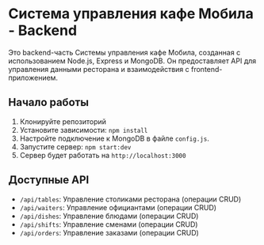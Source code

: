 # Система управления кафе Мобила - Backend

Это backend-часть Системы управления кафе Мобила, созданная с использованием Node.js, Express и MongoDB. Он предоставляет API для управления данными ресторана и взаимодействия с frontend-приложением.

## Начало работы

1. Клонируйте репозиторий
2. Установите зависимости: `npm install`
3. Настройте подключение к MongoDB в файле `config.js`.
4. Запустите сервер: `npm start:dev`
5. Сервер будет работать на `http://localhost:3000`

## Доступные API

- `/api/tables`: Управление столиками ресторана (операции CRUD)
- `/api/waiters`: Управление официантами (операции CRUD)
- `/api/dishes`: Управление блюдами (операции CRUD)
- `/api/shifts`: Управление сменами (операции CRUD)
- `/api/orders`: Управление заказами (операции CRUD)

